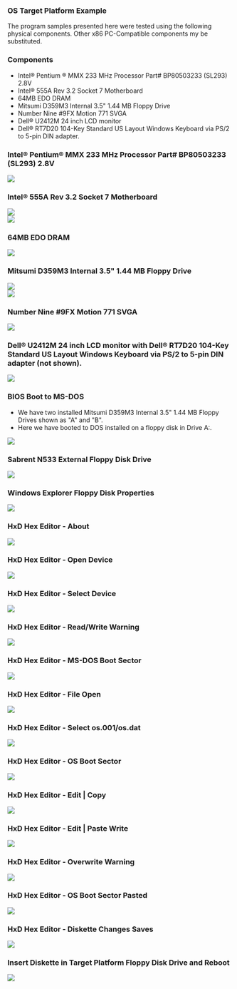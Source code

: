 ### OS Target Platform Example
The program samples presented here were tested using the following physical components. Other x86 PC-Compatible components my be substituted.
### Components
- Intel:registered: Pentium :registered: MMX 233 MHz Processor Part# BP80503233 (SL293) 2.8V
- Intel:registered: 555A Rev 3.2 Socket 7 Motherboard
- 64MB EDO DRAM
- Mitsumi D359M3 Internal 3.5" 1.44 MB Floppy Drive
- Number Nine #9FX Motion 771 SVGA
- Dell:registered: U2412M 24 inch LCD monitor
- Dell:registered: RT7D20 104-Key Standard US Layout Windows Keyboard via PS/2 to 5-pin DIN adapter.
### Intel:registered: Pentium® MMX 233 MHz Processor Part# BP80503233 (SL293) 2.8V
<img src="../images/os001_Pentium_001.jpg"/>

### Intel:registered: 555A Rev 3.2 Socket 7 Motherboard
<img src="../images/os001_Intel555A_001.jpg"/><br>
<img src="../images/os001_Intel555A_002.jpg"/>

### 64MB EDO DRAM
<img src="../images/os001_64MB_EDO_DRAM_001.jpg"/>

### Mitsumi D359M3 Internal 3.5" 1.44 MB Floppy Drive
<img src="../images/os001_MitsumiD359M3_Front_001.jpg"/><br>
<img src="../images/os001_MitsumiD359M3_Back_001.jpg"/>

### Number Nine #9FX Motion 771 SVGA
<img src="../images/os001_NumberNine_9FX_Motion771_001.jpg"/>

### Dell:registered: U2412M 24 inch LCD monitor with Dell:registered: RT7D20 104-Key Standard US Layout Windows Keyboard via PS/2 to 5-pin DIN adapter (not shown).
<img src="../images/os001_DellMonitor_U2412M_001.jpg"/>

### BIOS Boot to MS-DOS
- We have two installed Mitsumi D359M3 Internal 3.5" 1.44 MB Floppy Drives shown as "A" and "B".
- Here we have booted to DOS installed on a floppy disk in Drive A:.

<img src="../images/os001_BIOS_001.jpg"/>

### Sabrent N533 External Floppy Disk Drive
<img src="../images/os001_SabrentN533_001.jpg"/>

### Windows Explorer Floppy Disk Properties
<img src="../images/os001_WindowsExplorer_FloppyDiskProperties_001.PNG"/>

### HxD Hex Editor - About
<img src="../images/os001_HxD_001_About.PNG"/>

### HxD Hex Editor - Open Device
<img src="../images/os001_HxD_002_OpenDevice.PNG"/>

### HxD Hex Editor - Select Device
<img src="../images/os001_HxD_003_SelectDevice.PNG"/>

### HxD Hex Editor - Read/Write Warning
<img src="../images/os001_HxD_004_ReadWriteWarning.PNG"/>

### HxD Hex Editor - MS-DOS Boot Sector
<img src="../images/os001_HxD_005_MSDOSBootSector.PNG"/>

### HxD Hex Editor - File Open
<img src="../images/os001_HxD_006_FileOpen.PNG"/>

### HxD Hex Editor - Select os.001/os.dat
<img src="../images/os001_HxD_007_SelectOSDat.PNG"/>

### HxD Hex Editor - OS Boot Sector
<img src="../images/os001_HxD_008_OSBootSector.PNG"/>

### HxD Hex Editor - Edit | Copy
<img src="../images/os001_HxD_009_EditCopy.PNG"/>

### HxD Hex Editor - Edit | Paste Write
<img src="../images/os001_HxD_010_EditPasteWrite.PNG"/>

### HxD Hex Editor - Overwrite Warning
<img src="../images/os001_HxD_011_WarningOverwrite.PNG"/>

### HxD Hex Editor - OS Boot Sector Pasted
<img src="../images/os001_HxD_012_EditPaste.PNG"/>

### HxD Hex Editor - Diskette Changes Saves
<img src="../images/os001_HxD_013_BootSectorUpdated.PNG"/>

### Insert Diskette in Target Platform Floppy Disk Drive and Reboot
<img src="../images/os001_Boot_001.jpg"/>
